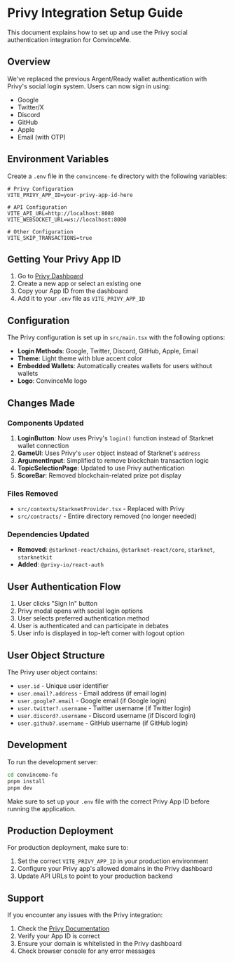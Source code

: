 # Privy Integration Setup Guide

This document explains how to set up and use the Privy social authentication integration for ConvinceMe.

## Overview

We've replaced the previous Argent/Ready wallet authentication with Privy's social login system. Users can now sign in using:

- Google
- Twitter/X
- Discord
- GitHub
- Apple
- Email (with OTP)

## Environment Variables

Create a `.env` file in the `convinceme-fe` directory with the following variables:

```env
# Privy Configuration
VITE_PRIVY_APP_ID=your-privy-app-id-here

# API Configuration
VITE_API_URL=http://localhost:8080
VITE_WEBSOCKET_URL=ws://localhost:8080

# Other Configuration
VITE_SKIP_TRANSACTIONS=true
```

## Getting Your Privy App ID

1. Go to [Privy Dashboard](https://dashboard.privy.io)
2. Create a new app or select an existing one
3. Copy your App ID from the dashboard
4. Add it to your `.env` file as `VITE_PRIVY_APP_ID`

## Configuration

The Privy configuration is set up in `src/main.tsx` with the following options:

- **Login Methods**: Google, Twitter, Discord, GitHub, Apple, Email
- **Theme**: Light theme with blue accent color
- **Embedded Wallets**: Automatically creates wallets for users without wallets
- **Logo**: ConvinceMe logo

## Changes Made

### Components Updated

1. **LoginButton**: Now uses Privy's `login()` function instead of Starknet wallet connection
2. **GameUI**: Uses Privy's `user` object instead of Starknet's `address`
3. **ArgumentInput**: Simplified to remove blockchain transaction logic
4. **TopicSelectionPage**: Updated to use Privy authentication
5. **ScoreBar**: Removed blockchain-related prize pot display

### Files Removed

- `src/contexts/StarknetProvider.tsx` - Replaced with Privy
- `src/contracts/` - Entire directory removed (no longer needed)

### Dependencies Updated

- **Removed**: `@starknet-react/chains`, `@starknet-react/core`, `starknet`, `starknetkit`
- **Added**: `@privy-io/react-auth`

## User Authentication Flow

1. User clicks "Sign In" button
2. Privy modal opens with social login options
3. User selects preferred authentication method
4. User is authenticated and can participate in debates
5. User info is displayed in top-left corner with logout option

## User Object Structure

The Privy user object contains:

- `user.id` - Unique user identifier
- `user.email?.address` - Email address (if email login)
- `user.google?.email` - Google email (if Google login)
- `user.twitter?.username` - Twitter username (if Twitter login)
- `user.discord?.username` - Discord username (if Discord login)
- `user.github?.username` - GitHub username (if GitHub login)

## Development

To run the development server:

```bash
cd convinceme-fe
pnpm install
pnpm dev
```

Make sure to set up your `.env` file with the correct Privy App ID before running the application.

## Production Deployment

For production deployment, make sure to:

1. Set the correct `VITE_PRIVY_APP_ID` in your production environment
2. Configure your Privy app's allowed domains in the Privy dashboard
3. Update API URLs to point to your production backend

## Support

If you encounter any issues with the Privy integration:

1. Check the [Privy Documentation](https://docs.privy.io)
2. Verify your App ID is correct
3. Ensure your domain is whitelisted in the Privy dashboard
4. Check browser console for any error messages
